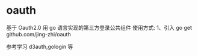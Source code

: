 # oauth
基于 Oauth2.0 用 go 语言实现的第三方登录公共组件
使用方式:
1、引入 go get github.com/jing-zhi/oauth 



参考学习 d3auth,gologin 等
